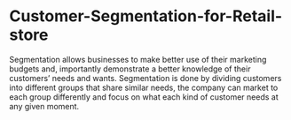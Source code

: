 # Customer-Segmentation-for-Retail-store
Segmentation allows businesses to make better use of their marketing budgets and, importantly demonstrate a better knowledge of their customers’ needs and wants. Segmentation is done by dividing customers into different groups that share similar needs, the company can market to each group differently and focus on what each kind of customer needs at any given moment.
